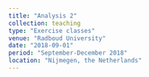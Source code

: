 ```yaml
---
title: "Analysis 2"
collection: teaching
type: "Exercise classes"
venue: "Radboud University"
date: "2018-09-01"
period: "September-December 2018"
location: "Nijmegen, the Netherlands"
---
```

